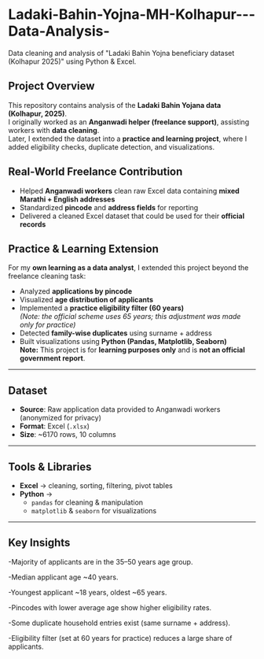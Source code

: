 # Ladaki-Bahin-Yojna-MH-Kolhapur---Data-Analysis-
Data cleaning and analysis of "Ladaki Bahin Yojna beneficiary dataset (Kolhapur 2025)" using Python &amp; Excel.
##  Project Overview
This repository contains analysis of the **Ladaki Bahin Yojana data (Kolhapur, 2025)**.  
I originally worked as an **Anganwadi helper (freelance support)**, assisting workers with **data cleaning**.  
Later, I extended the dataset into a **practice and learning project**, where I added eligibility checks, duplicate detection, and visualizations.

##  Real-World Freelance Contribution
- Helped **Anganwadi workers** clean raw Excel data containing **mixed Marathi + English addresses**  
- Standardized **pincode** and **address fields** for reporting  
- Delivered a cleaned Excel dataset that could be used for their **official records**  

##  Practice & Learning Extension
For my **own learning as a data analyst**, I extended this project beyond the freelance cleaning task:  

-  Analyzed **applications by pincode**  
-  Visualized **age distribution of applicants**  
-  Implemented a **practice eligibility filter (60 years)**  
  *(Note: the official scheme uses 65 years; this adjustment was made only for practice)*  
-  Detected **family-wise duplicates** using surname + address  
-  Built visualizations using **Python (Pandas, Matplotlib, Seaborn)**  
   **Note:** This project is for **learning purposes only** and is **not an official government report**.  
---

##  Dataset
- **Source**: Raw application data provided to Anganwadi workers (anonymized for privacy)  
- **Format**: Excel (`.xlsx`)  
- **Size**: ~6170 rows, 10 columns  

---

##  Tools & Libraries
- **Excel** → cleaning, sorting, filtering, pivot tables  
- **Python** →  
  - `pandas` for cleaning & manipulation  
  - `matplotlib` & `seaborn` for visualizations  

---
## Key Insights
-Majority of applicants are in the 35–50 years age group.

-Median applicant age ~40 years.

-Youngest applicant ~18 years, oldest ~65 years.

-Pincodes with lower average age show higher eligibility rates.

-Some duplicate household entries exist (same surname + address).

-Eligibility filter (set at 60 years for practice) reduces a large share of applicants.

